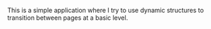 This is a simple application where I try to use dynamic structures to transition between pages at a basic level.
